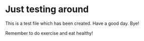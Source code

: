 # Just testing around

This is a test file which has been created. Have a good day. Bye!

Remember to do exercise and eat healthy!